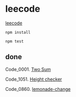 # leecode

[leecode](https://leetcode.com)


```shell
npm install
```



```shell
npm test
```

## done

Code_0001. [Two Sum](https://leetcode.com/problems/two-sum/)

Code_1051. [Height checker](https://leetcode.com/problems/height-checker/)

Code_0860. [lemonade-change](https://leetcode.com/problems/lemonade-change/)

